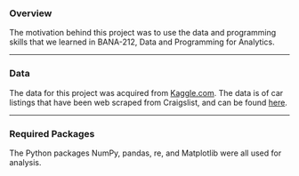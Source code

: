 ### Overview
The motivation behind this project was to use the data and programming skills that we learned in BANA-212, Data and Programming for Analytics.
___
### Data
The data for this project was acquired from [Kaggle.com](Kaggle.com). The data is of car listings that have been web scraped from Craigslist, and can be found [here](https://www.kaggle.com/austinreese/craigslist-carstrucks-data).
___
### Required Packages
The Python packages NumPy, pandas, re, and Matplotlib were all used for analysis.
